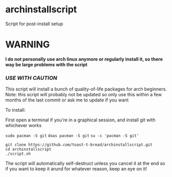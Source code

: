 # archinstallscript
Script for post-install setup

# WARNING
#### I do not personally use arch linux anymore or regularly install it, so there way be large problems with the script 
### _USE WITH CAUTION_

This script will install a bunch of quality-of-life packages for arch beginners.
Note: this script will probably not be updated so only use this within a few months of the last commit or ask me to update if you want

To install:

First open a terminal if you're in a graphical session, and install git with whichever works

``sudo pacman -S git``
``doas pacman -S git``
``su -c 'pacman -S git'``

```
git clone https://github.com/toast-t-bread/archinstallscript.git
cd archinstallscript
./script.sh
```

The script will automatically self-destruct unless you cancel it at the end so if you want to keep it arund for whatever reason, keep an eye on it!
